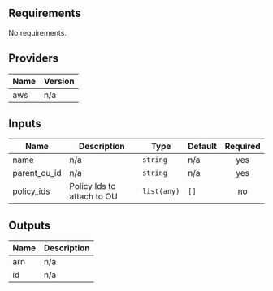 ## Requirements

No requirements.

## Providers

| Name | Version |
|------|---------|
| aws | n/a |

## Inputs

| Name | Description | Type | Default | Required |
|------|-------------|------|---------|:--------:|
| name | n/a | `string` | n/a | yes |
| parent\_ou\_id | n/a | `string` | n/a | yes |
| policy\_ids | Policy Ids to attach to OU | `list(any)` | `[]` | no |

## Outputs

| Name | Description |
|------|-------------|
| arn | n/a |
| id | n/a |

